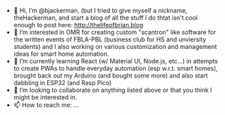 - 👋 Hi, I’m @bjackerman, (but I tried to give myself a nickname, theHackerman, and start a blog of all the stuff I do thtat isn't cool enough to post here: http://thelifeofbrian.blog
- 👀 I’m interested in OMR for creating custom "scantron" like software for the written events of FBLA-PBL (business club for HS and unviersity students) and I also working on various customization and management ideas for smart home automation.
- 🌱 I’m currently learning React (w/ Material UI, Node.js, etc...) in attempts to create PWAs to handle everyday automation (esp w.r.t. smart homes), brought back out my Arduino (and bought some more) and also start dabbling in ESP32 (and Rasp Pico)
- 💞️ I’m looking to collaborate on anything listed above or that you think I might be interested in.
- 📫 How to reach me: ...

<!---
bjackerman/bjackerman is a ✨ special ✨ repository because its `README.md` (this file) appears on your GitHub profile.
You can click the Preview link to take a look at your changes.
--->
